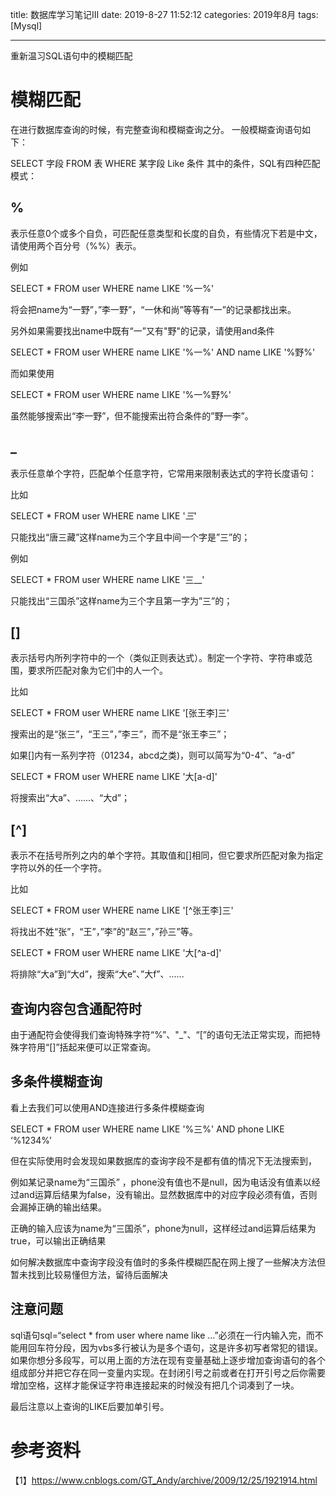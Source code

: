 title: 数据库学习笔记III
date: 2019-8-27 11:52:12
categories: 2019年8月
tags: [Mysql]

---

重新温习SQL语句中的模糊匹配


<!-- more -->
# 模糊匹配
在进行数据库查询的时候，有完整查询和模糊查询之分。
一般模糊查询语句如下：

  SELECT 字段 FROM 表 WHERE 某字段 Like 条件
其中的条件，SQL有四种匹配模式：

## %
表示任意0个或多个自负，可匹配任意类型和长度的自负，有些情况下若是中文，请使用两个百分号（%%）表示。

例如

  SELECT * FROM user WHERE name LIKE '%一%'

将会把name为“一野”，”李一野”，“一休和尚”等等有”一”的记录都找出来。

另外如果需要找出name中既有“一”又有"野"的记录，请使用and条件

  SELECT *   FROM user  WHERE name  LIKE '%一%'  AND  name LIKE '%野%'

而如果使用

  SELECT *  FROM user  WHERE name  LIKE '%一%野%'

虽然能够搜索出“李一野”，但不能搜索出符合条件的”野一李”。

## _
表示任意单个字符，匹配单个任意字符，它常用来限制表达式的字符长度语句：

比如

  SELECT *  FROM user  WHERE name  LIKE '_三_'

只能找出“唐三藏”这样name为三个字且中间一个字是”三”的；

例如

  SELECT *  FROM user  WHERE name  LIKE '三__'

只能找出“三国杀”这样name为三个字且第一字为”三”的；

## []
表示括号内所列字符中的一个（类似正则表达式）。制定一个字符、字符串或范围，要求所匹配对象为它们中的人一个。

比如

  SELECT *  FROM user  WHERE name  LIKE '[张王李]三'

搜索出的是“张三”，“王三”，”李三”，而不是“张王李三”；

如果[]内有一系列字符（01234，abcd之类)，则可以简写为“0-4”、“a-d”

  SELECT *  FROM user  WHERE name  LIKE '大[a-d]'

将搜索出“大a”、......、“大d”；

## [^]
表示不在括号所列之内的单个字符。其取值和[]相同，但它要求所匹配对象为指定字符以外的任一个字符。

比如

  SELECT *  FROM user  WHERE name  LIKE '[^张王李]三'

将找出不姓“张”，“王”，”李”的“赵三”，”孙三”等。

  SELECT *  FROM user  WHERE name  LIKE '大[^a-d]'

将排除“大a”到“大d”，搜索“大e”、”大f”、......

## 查询内容包含通配符时

由于通配符会使得我们查询特殊字符“%”、"_"、“[”的语句无法正常实现，而把特殊字符用“[]”括起来便可以正常查询。

## 多条件模糊查询

看上去我们可以使用AND连接进行多条件模糊查询

  SELECT * FROM user WHERE name LIKE '%三%' AND phone LIKE ‘%1234%’

但在实际使用时会发现如果数据库的查询字段不是都有值的情况下无法搜索到，

例如某记录name为“三国杀” ，phone没有值也不是null，因为电话没有值素以经过and运算后结果为false，没有输出。显然数据库中的对应字段必须有值，否则会漏掉正确的输出结果。

正确的输入应该为name为“三国杀”，phone为null，这样经过and运算后结果为true，可以输出正确结果

如何解决数据库中查询字段没有值时的多条件模糊匹配在网上搜了一些解决方法但暂未找到比较易懂但方法，留待后面解决


## 注意问题

sql语句sql=“select * from user where name like ...”必须在一行内输入完，而不能用回车符分段，因为vbs多行被认为是多个语句，这是许多初写者常犯的错误。如果你想分多段写，可以用上面的方法在现有变量基础上逐步增加查询语句的各个组成部分并把它存在同一变量内实现。在封闭引号之前或者在打开引号之后你需要增加空格，这样才能保证字符串连接起来的时候没有把几个词凑到了一块。

最后注意以上查询的LIKE后要加单引号。


# 参考资料
【1】https://www.cnblogs.com/GT_Andy/archive/2009/12/25/1921914.html

